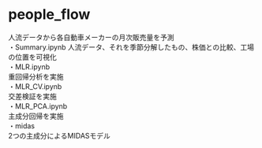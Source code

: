 # people_flow
人流データから各自動車メーカーの月次販売量を予測  
・Summary.ipynb
 人流データ、それを季節分解したもの、株価との比較、工場の位置を可視化  
・MLR.ipynb  
 重回帰分析を実施  
・MLR_CV.ipynb  
 交差検証を実施  
・MLR_PCA.ipynb  
 主成分回帰を実施  
・midas  
 2つの主成分によるMIDASモデル
